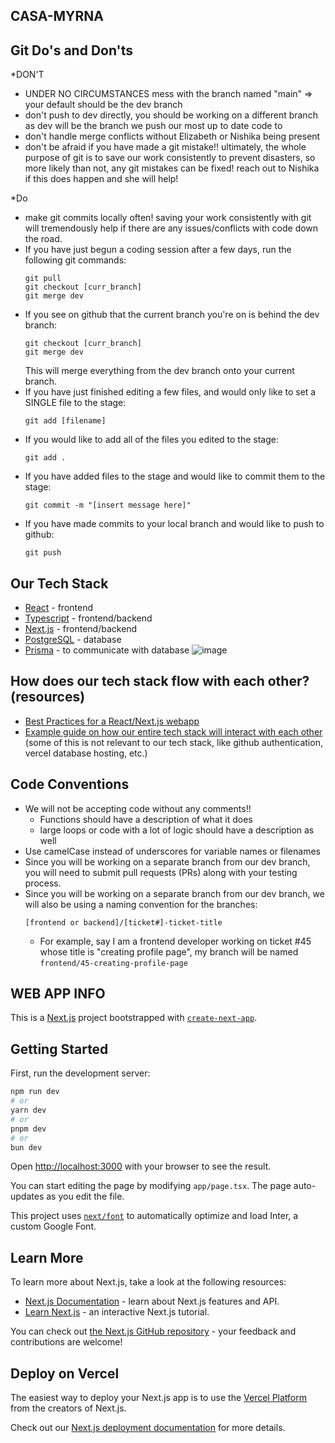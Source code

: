 ## CASA-MYRNA
## Git Do's and Don'ts
*DON'T 
  - UNDER NO CIRCUMSTANCES mess with the branch named "main" => your default should be the dev branch
  - don't push to dev directly, you should be working on a different branch as dev will be the branch we push our most up to date code to
  - don't handle merge conflicts without Elizabeth or Nishika being present
  - don't be afraid if you have made a git mistake!! ultimately, the whole purpose of git is to save our work consistently to prevent disasters, so more likely than not, any git mistakes can be fixed! reach out to Nishika if this does happen and she will help!

*Do
  - make git commits locally often! saving your work consistently with git will tremendously help if there are any issues/conflicts with code down the road. 
  - If you have just begun a coding session after a few days, run the following git commands:
      ```git
    git pull  
    git checkout [curr_branch]
    git merge dev
    ```
  - If you see on github that the current branch you're on is behind the dev branch:
    ```git
    git checkout [curr_branch]
    git merge dev
    ```
    This will merge everything from the dev branch onto your current branch. 
  - If you have just finished editing a few files, and would only like to set a SINGLE file to the stage:
    ```git
    git add [filename]
    ```
  - If you would like to add all of the files you edited to the stage:
    ```git
    git add .
    ```
  - If you have added files to the stage and would like to commit them to the stage:
    ```git
    git commit -m "[insert message here]"
    ```
  - If you have made commits to your local branch and would like to push to github:
    ```git
    git push
    ```
## Our Tech Stack
- [React](https://react.dev/) - frontend
- [Typescript](https://www.typescriptlang.org/) - frontend/backend
- [Next.js](https://nextjs.org/learn/foundations/about-nextjs/what-is-nextjs) - frontend/backend
- [PostgreSQL](https://www.postgresql.org/about/) - database
- [Prisma](https://www.prisma.io/docs/concepts/overview/what-is-prisma) - to communicate with database
  ![image](https://github.com/JumboCode/casa-myrna/assets/87954052/baa1f6aa-dc7d-4681-9428-0ca3fd0b5b67)

  
## How does our tech stack flow with each other? (resources)
- [Best Practices for a React/Next.js webapp](https://blogs.perficient.com/2023/04/25/best-practices-for-building-and-sustaining-a-clean-react-next-js-project/)
- [Example guide on how our entire tech stack will interact with each other](https://vercel.com/guides/nextjs-prisma-postgres) (some of this is not relevant to our tech stack, like github authentication, vercel database hosting, etc.)
## Code Conventions
  * We will not be accepting code without any comments!!
      - Functions should have a description of what it does
      - large loops or code with a lot of logic should have a description as well
  * Use camelCase instead of underscores for variable names or filenames
  * Since you will be working on a separate branch from our dev branch, you will need to submit pull requests (PRs) along with your testing process.
  * Since you will be working on a separate branch from our dev branch, we will also be using a naming convention for the branches:
    ```
    [frontend or backend]/[ticket#]-ticket-title
    ``` 
      - For example, say I am a frontend developer working on ticket #45 whose title is "creating profile page", my branch will be named `frontend/45-creating-profile-page`

## WEB APP INFO
This is a [Next.js](https://nextjs.org/) project bootstrapped with [`create-next-app`](https://github.com/vercel/next.js/tree/canary/packages/create-next-app).

## Getting Started

First, run the development server:

```bash
npm run dev
# or
yarn dev
# or
pnpm dev
# or
bun dev
```

Open [http://localhost:3000](http://localhost:3000) with your browser to see the result.

You can start editing the page by modifying `app/page.tsx`. The page auto-updates as you edit the file.

This project uses [`next/font`](https://nextjs.org/docs/basic-features/font-optimization) to automatically optimize and load Inter, a custom Google Font.

## Learn More

To learn more about Next.js, take a look at the following resources:

- [Next.js Documentation](https://nextjs.org/docs) - learn about Next.js features and API.
- [Learn Next.js](https://nextjs.org/learn) - an interactive Next.js tutorial.

You can check out [the Next.js GitHub repository](https://github.com/vercel/next.js/) - your feedback and contributions are welcome!

## Deploy on Vercel

The easiest way to deploy your Next.js app is to use the [Vercel Platform](https://vercel.com/new?utm_medium=default-template&filter=next.js&utm_source=create-next-app&utm_campaign=create-next-app-readme) from the creators of Next.js.

Check out our [Next.js deployment documentation](https://nextjs.org/docs/deployment) for more details.

